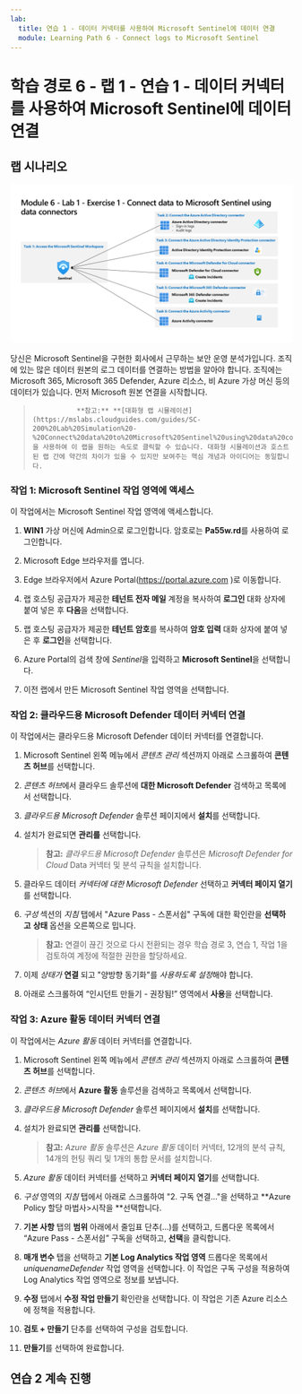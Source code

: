 ```yaml
---
lab:
  title: 연습 1 - 데이터 커넥터를 사용하여 Microsoft Sentinel에 데이터 연결
  module: Learning Path 6 - Connect logs to Microsoft Sentinel
---
```


# 학습 경로 6 - 랩 1 - 연습 1 - 데이터 커넥터를 사용하여 Microsoft Sentinel에 데이터 연결

## 랩 시나리오

![랩 개요입니다.](../Media/SC-200-Lab_Diagrams_Mod6_L1_Ex1.png)

당신은 Microsoft Sentinel을 구현한 회사에서 근무하는 보안 운영 분석가입니다. 조직에 있는 많은 데이터 원본의 로그 데이터를 연결하는 방법을 알아야 합니다. 조직에는 Microsoft 365, Microsoft 365 Defender, Azure 리소스, 비 Azure 가상 머신 등의 데이터가 있습니다. 먼저 Microsoft 원본 연결을 시작합니다.

>                **참고:** **[대화형 랩 시뮬레이션](https://mslabs.cloudguides.com/guides/SC-200%20Lab%20Simulation%20-%20Connect%20data%20to%20Microsoft%20Sentinel%20using%20data%20connectors)** 을 사용하여 이 랩을 원하는 속도로 클릭할 수 있습니다. 대화형 시뮬레이션과 호스트된 랩 간에 약간의 차이가 있을 수 있지만 보여주는 핵심 개념과 아이디어는 동일합니다. 


### 작업 1: Microsoft Sentinel 작업 영역에 액세스

이 작업에서는 Microsoft Sentinel 작업 영역에 액세스합니다.

1. **WIN1** 가상 머신에 Admin으로 로그인합니다. 암호로는 **Pa55w.rd**를 사용하여 로그인합니다.  

1. Microsoft Edge 브라우저를 엽니다.

1. Edge 브라우저에서 Azure Portal(https://portal.azure.com )로 이동합니다.

1. 랩 호스팅 공급자가 제공한 **테넌트 전자 메일** 계정을 복사하여 **로그인** 대화 상자에 붙여 넣은 후 **다음**을 선택합니다.

1. 랩 호스팅 공급자가 제공한 **테넌트 암호**를 복사하여 **암호 입력** 대화 상자에 붙여 넣은 후 **로그인**을 선택합니다.

1. Azure Portal의 검색 창에 *Sentinel*을 입력하고 **Microsoft Sentinel**을 선택합니다.

1. 이전 랩에서 만든 Microsoft Sentinel 작업 영역을 선택합니다.


### 작업 2: 클라우드용 Microsoft Defender 데이터 커넥터 연결

이 작업에서는 클라우드용 Microsoft Defender 데이터 커넥터를 연결합니다.

1. Microsoft Sentinel 왼쪽 메뉴에서 *콘텐츠 관리* 섹션까지 아래로 스크롤하여 **콘텐츠 허브**를 선택합니다.

1. *콘텐츠 허브*에서 클라우드 솔루션에 **대한 Microsoft Defender** 검색하고 목록에서 선택합니다.

1. *클라우드용 Microsoft Defender* 솔루션 페이지에서 **설치**를 선택합니다.

1. 설치가 완료되면 **관리를** 선택합니다.

    >**참고:** *클라우드용 Microsoft Defender* 솔루션은 *Microsoft Defender for Cloud* Data 커넥터 및 분석 규칙을 설치합니다.

1. 클라우드 데이터 *커넥터에 대한 Microsoft Defender* 선택하고 **커넥터 페이지 열기**를 선택합니다.

1. *구성* 섹션의 *지침* 탭에서 "Azure Pass - 스폰서쉽" 구독에 대한 확인란을 **선택하고** **상태** 옵션을 오른쪽으로 밉니다.

    >**참고:** 연결이 끊긴 것으로 다시 전환되는 경우 학습 경로 3, 연습 1, 작업 1을 검토하여 계정에 적절한 권한을 할당하세요.

1. 이제 *상태가* **연결** 되고 "양방향 동기화"를 *사용하도록 설정*해야 합니다.

1. 아래로 스크롤하여 “인시던트 만들기 - 권장됨!” 영역에서 **사용**을 선택합니다.

### 작업 3: Azure 활동 데이터 커넥터 연결

이 작업에서는 *Azure 활동* 데이터 커넥터를 연결합니다.

1. Microsoft Sentinel 왼쪽 메뉴에서 *콘텐츠 관리* 섹션까지 아래로 스크롤하여 **콘텐츠 허브**를 선택합니다.

1. *콘텐츠 허브*에서 **Azure 활동** 솔루션을 검색하고 목록에서 선택합니다.

1. *클라우드용 Microsoft Defender* 솔루션 페이지에서 **설치**를 선택합니다.

1. 설치가 완료되면 **관리를** 선택합니다.

    >**참고:** *Azure 활동* 솔루션은 *Azure 활동* 데이터 커넥터, 12개의 분석 규칙, 14개의 헌팅 쿼리 및 1개의 통합 문서를 설치합니다.

1. *Azure 활동* 데이터 커넥터를 선택하고 **커넥터 페이지 열기**를 선택합니다.

1. *구성* 영역의 *지침* 탭에서 아래로 스크롤하여 "2. 구독 연결..."을 선택하고 **Azure Policy 할당 마법사>시작을 **선택합니다.

1. **기본 사항** 탭의 **범위** 아래에서 줄임표 단추(...)를 선택하고, 드롭다운 목록에서 “Azure Pass - 스폰서쉽” 구독을 선택하고, **선택**을 클릭합니다.

1. **매개 변수** 탭을 선택하고 **기본 Log Analytics 작업 영역** 드롭다운 목록에서 *uniquenameDefender* 작업 영역을 선택합니다. 이 작업은 구독 구성을 적용하여 Log Analytics 작업 영역으로 정보를 보냅니다.

1. **수정** 탭에서 **수정 작업 만들기** 확인란을 선택합니다. 이 작업은 기존 Azure 리소스에 정책을 적용합니다.

1. **검토 + 만들기** 단추를 선택하여 구성을 검토합니다.

1. **만들기**를 선택하여 완료합니다.

## 연습 2 계속 진행
